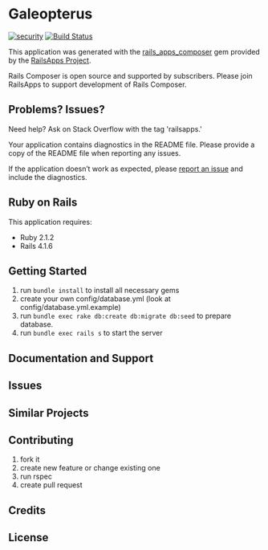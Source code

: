 Galeopterus
================

[![security](https://hakiri.io/github/CucumisSativus/galeopterus/master.svg)](https://hakiri.io/github/CucumisSativus/galeopterus/master)
[![Build Status](https://travis-ci.org/CucumisSativus/galeopterus.svg?branch=master)](https://travis-ci.org/CucumisSativus/galeopterus)

This application was generated with the [rails_apps_composer](https://github.com/RailsApps/rails_apps_composer) gem
provided by the [RailsApps Project](http://railsapps.github.io/).

Rails Composer is open source and supported by subscribers. Please join RailsApps to support development of Rails Composer.

Problems? Issues?
-----------

Need help? Ask on Stack Overflow with the tag 'railsapps.'

Your application contains diagnostics in the README file. Please provide a copy of the README file when reporting any issues.

If the application doesn’t work as expected, please [report an issue](https://github.com/RailsApps/rails_apps_composer/issues)
and include the diagnostics.

Ruby on Rails
-------------

This application requires:

- Ruby 2.1.2
- Rails 4.1.6


Getting Started
---------------
1. run `bundle install` to install all necessary gems
2. create your own config/database.yml (look at config/database.yml.example)
3. run `bundle exec rake db:create db:migrate db:seed` to prepare database. 
4. run `bundle exec rails s` to start the server

Documentation and Support
-------------------------

Issues
-------------

Similar Projects
----------------

Contributing
------------
1. fork it
2. create new feature or change existing one
3. run rspec
4. create pull request

Credits
-------

License
-------
